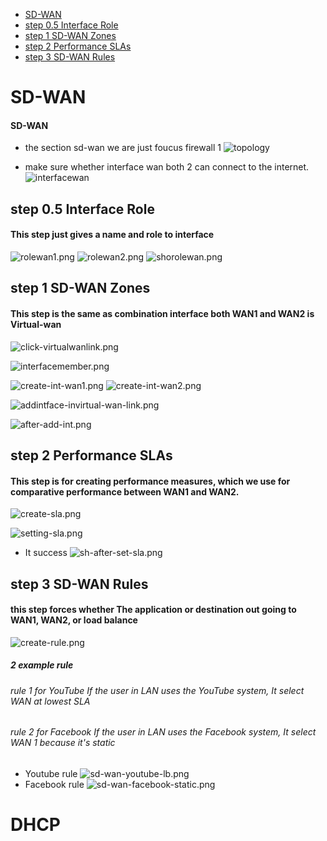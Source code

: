 ﻿
- [SD-WAN](#SD-WAN)
-    [step 0.5 Interface  Role](#step0.5InterfaceRole)
-    [step 1 SD-WAN Zones](#step1SD-WANZones)
-    [step 2 Performance SLAs](#step2PerformanceSLAs)
-    [step 3  SD-WAN Rules](#step3SD-WANRules)


# SD-WAN
####  <a name='SD-WAN'></a>SD-WAN
   
- the section sd-wan we are just foucus firewall 1 
![topology](image-sdwan/typology.png)

- make sure whether interface wan both 2 can connect to the internet.
![interfacewan](image-sdwan/interfacewan.png)


##  <a name='step0.5InterfaceRole'></a>step 0.5 Interface  Role
#### This step just gives a name and role to interface 

![rolewan1.png](image-sdwan/rolewan1.png)
![rolewan2.png](image-sdwan/rolewan2.png)
![shorolewan.png](image-sdwan/shorolewan.png)


##  <a name='step1SD-WANZones'></a>step 1 SD-WAN Zones
#### This step is the same as combination interface both WAN1 and WAN2 is Virtual-wan 

![click-virtualwanlink.png](image-sdwan/click-virtualwanlink.png)

![interfacemember.png](image-sdwan/interfacemember.png)


![create-int-wan1.png](image-sdwan/create-int-wan1.png)
![create-int-wan2.png](image-sdwan/create-int-wan2.png)

![addintface-invirtual-wan-link.png](image-sdwan/addintface-invirtual-wan-link.png)

![after-add-int.png](image-sdwan/after-add-int.png)

##  <a name='step2PerformanceSLAs'></a>step 2 Performance SLAs
#### This step is for creating performance measures, which we use for comparative performance between WAN1 and WAN2.


![create-sla.png](image-sdwan/create-sla.png)

![setting-sla.png](image-sdwan/setting-sla.png)

- It success
![sh-after-set-sla.png](image-sdwan/sh-after-set-sla.png)


##  <a name='step3SD-WANRules'></a>step 3  SD-WAN Rules
#### this step forces whether The application or destination out going to WAN1, WAN2, or load balance    

![create-rule.png](image-sdwan/create-rule.png)


##### 2 example rule
###### rule 1 for YouTube If the user in LAN uses the YouTube system, It select WAN at lowest SLA
###### rule 2 for Facebook If the user in LAN uses the Facebook system, It select WAN 1 because it's static

- Youtube rule
![sd-wan-youtube-lb.png](image-sdwan/sd-wan-youtube-lb.png)
- Facebook rule
![sd-wan-facebook-static.png](image-sdwan/sd-wan-facebook-static.png)


# DHCP

